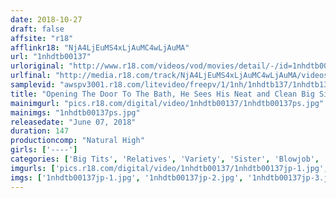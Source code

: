```yaml
---
date: 2018-10-27
draft: false
affsite: "r18"
afflinkr18: "NjA4LjEuMS4xLjAuMC4wLjAuMA"
url: "1nhdtb00137"
urloriginal: "http://www.r18.com/videos/vod/movies/detail/-/id=1nhdtb00137"
urlfinal: "http://media.r18.com/track/NjA4LjEuMS4xLjAuMC4wLjAuMA/videos/vod/movies/detail/-/id=1nhdtb00137"
samplevid: "awspv3001.r18.com/litevideo/freepv/1/1nh/1nhdtb137/1nhdtb137_dmb_w.mp4"
title: "Opening The Door To The Bath, He Sees His Neat and Clean Big Sister Naked And Pissing! Seeing His Sister's Pussy For the First Time, This Horny Little Brother Lunges Into Forbidden Incest With Her, Unable To Restrain Himself. 4"
mainimgurl: "pics.r18.com/digital/video/1nhdtb00137/1nhdtb00137ps.jpg"
mainimgs: "1nhdtb00137ps.jpg"
releasedate: "June 07, 2018"
duration: 147
productioncomp: "Natural High"
girls: ['----']
categories: ['Big Tits', 'Relatives', 'Variety', 'Sister', 'Blowjob', 'Urination', 'Hi-Def']
imgurls: ['pics.r18.com/digital/video/1nhdtb00137/1nhdtb00137jp-1.jpg', 'pics.r18.com/digital/video/1nhdtb00137/1nhdtb00137jp-2.jpg', 'pics.r18.com/digital/video/1nhdtb00137/1nhdtb00137jp-3.jpg', 'pics.r18.com/digital/video/1nhdtb00137/1nhdtb00137jp-4.jpg', 'pics.r18.com/digital/video/1nhdtb00137/1nhdtb00137jp-5.jpg', 'pics.r18.com/digital/video/1nhdtb00137/1nhdtb00137jp-6.jpg', 'pics.r18.com/digital/video/1nhdtb00137/1nhdtb00137jp-7.jpg', 'pics.r18.com/digital/video/1nhdtb00137/1nhdtb00137jp-8.jpg', 'pics.r18.com/digital/video/1nhdtb00137/1nhdtb00137jp-9.jpg', 'pics.r18.com/digital/video/1nhdtb00137/1nhdtb00137jp-10.jpg', 'pics.r18.com/digital/video/1nhdtb00137/1nhdtb00137jp-11.jpg', 'pics.r18.com/digital/video/1nhdtb00137/1nhdtb00137jp-12.jpg', 'pics.r18.com/digital/video/1nhdtb00137/1nhdtb00137jp-13.jpg', 'pics.r18.com/digital/video/1nhdtb00137/1nhdtb00137jp-14.jpg', 'pics.r18.com/digital/video/1nhdtb00137/1nhdtb00137jp-15.jpg', 'pics.r18.com/digital/video/1nhdtb00137/1nhdtb00137jp-16.jpg', 'pics.r18.com/digital/video/1nhdtb00137/1nhdtb00137jp-17.jpg', 'pics.r18.com/digital/video/1nhdtb00137/1nhdtb00137jp-18.jpg', 'pics.r18.com/digital/video/1nhdtb00137/1nhdtb00137jp-19.jpg', 'pics.r18.com/digital/video/1nhdtb00137/1nhdtb00137jp-20.jpg']
imgs: ['1nhdtb00137jp-1.jpg', '1nhdtb00137jp-2.jpg', '1nhdtb00137jp-3.jpg', '1nhdtb00137jp-4.jpg', '1nhdtb00137jp-5.jpg', '1nhdtb00137jp-6.jpg', '1nhdtb00137jp-7.jpg', '1nhdtb00137jp-8.jpg', '1nhdtb00137jp-9.jpg', '1nhdtb00137jp-10.jpg', '1nhdtb00137jp-11.jpg', '1nhdtb00137jp-12.jpg', '1nhdtb00137jp-13.jpg', '1nhdtb00137jp-14.jpg', '1nhdtb00137jp-15.jpg', '1nhdtb00137jp-16.jpg', '1nhdtb00137jp-17.jpg', '1nhdtb00137jp-18.jpg', '1nhdtb00137jp-19.jpg', '1nhdtb00137jp-20.jpg']
---
```

